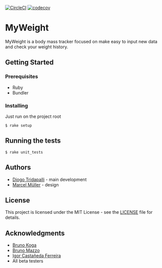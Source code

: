 [![CircleCI](https://circleci.com/gh/diogot/MyWeight.svg?style=svg)](https://circleci.com/gh/diogot/MyWeight)
[![codecov](https://codecov.io/gh/diogot/MyWeight/branch/master/graph/badge.svg)](https://codecov.io/gh/diogot/MyWeight)

# MyWeight

MyWeight is a body mass tracker focused on make easy to input new data and check your weight history.


## Getting Started

### Prerequisites

- Ruby
- Bundler

### Installing

Just run on the project root

```
$ rake setup
```


## Running the tests

```
$ rake unit_tests
```

## Authors

- [Diogo Tridapalli](https://twitter.com/diogot) - main development
- [Marcel Müller](https://twitter.com/grigio) - design

## License

This project is licensed under the MIT License - see the [LICENSE](LICENSE) file for details.

## Acknowledgments

- [Bruno Koga](https://github.com/brunokoga)
- [Bruno Mazzo](https://github.com/BrunoMazzo)
- [Igor Castañeda Ferreira](https://github.com/igorcferreira)
- All beta testers
